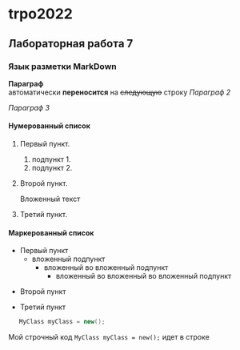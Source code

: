 trpo2022
============

Лабораторная работа 7
------------------------

### Язык разметки MarkDown

**Параграф**  
aвтоматически __переносится__ на ~~следующую~~ строку
*Параграф 2*

_Параграф 3_

#### Нумерованный список

1. Первый пункт.
   1. подпункт 1.
   1. подпункт 2.
1. Второй пункт.

   Вложенный текст
   
3. Третий пункт.

#### Маркерованный список

* Первый пункт
   * вложенный подпункт 
      - вложенный во вложенный подпункт
         - вложенный во вложенный во вложенный подпункт  
- Второй пункт
+ Третий пункт

```c#
   MyClass myClass = new();
```

Мой строчный код `MyClass myClass = new();` идет в строке
